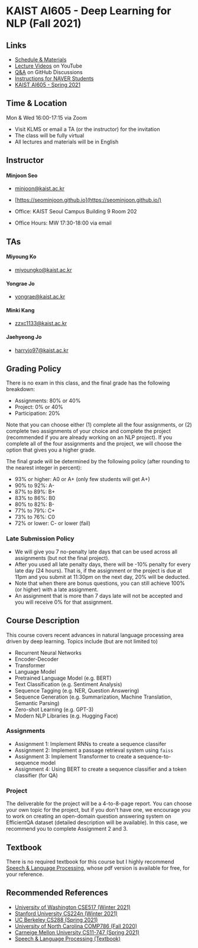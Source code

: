 # KAIST AI605 - Deep Learning for NLP (Fall 2021)

## Links
- [Schedule & Materials](https://seominjoon.github.io/kaist-ai605/schedule.html)
- [Lecture Videos](https://www.youtube.com/playlist?list=PLN9tAT2r9TDy9tPOfgYm28Wl3D4vYm0Zs) on YouTube
- [Q&A](https://github.com/seominjoon/kaist-ai605/discussions) on GitHub Discussions
- [Instructions for NAVER Students](https://seominjoon.github.io/kaist-ai605/naver.html)
- [KAIST AI605 - Spring 2021](https://seominjoon.github.io/kaist-ai605/index-202103.html)

## Time & Location

Mon & Wed 16:00-17:15 via Zoom 
- Visit KLMS or email a TA (or the instructor) for the invitation
- The class will be fully virtual
- All lectures and materials will be in English



## Instructor

#### Minjoon Seo
- [minjoon@kaist.ac.kr](mailto:minjoon@kaist.ac.kr)

- [https://seominjoon.github.io](https://seominjoon.github.io/)

- Office: KAIST Seoul Campus Building 9 Room 202

- Office Hours: MW 17:30-18:00 via email

## TAs
#### Miyoung Ko
- [miyoungko@kaist.ac.kr](mailto:miyoungko@kaist.ac.kr)

#### Yongrae Jo
- [yongrae@kaist.ac.kr](mailto:yongrae@kaist.ac.kr)

#### Minki Kang
- [zzxc1133@kaist.ac.kr](mailto:zzxc1133@kaist.ac.kr)

#### Jaehyeong Jo
- [harryjo97@kaist.ac.kr](mailto:harryjo97@kaist.ac.kr)

## Grading Policy
There is no exam in this class, and the final grade has the following breakdown:
- Assignments: 80% or 40% 
- Project: 0% or 40%
- Participation: 20%

Note that you can choose either 
(1) complete all the four assignments, or 
(2) complete two assignments of your choice and complete the project (recommended if you are already working on an NLP project).
If you complete all of the four assignments and the project, we will choose the option that gives you a higher grade.

The final grade will be determined by the following policy (after rounding to the nearest integer in percent):
- 93% or higher: A0 or A+ (only few students will get A+)
- 90% to 92%: A-
- 87% to 89%: B+
- 83% to 86%: B0
- 80% to 82%: B-
- 77% to 79%: C+
- 73% to 76%: C0
- 72% or lower: C- or lower (fail) 

### Late Submission Policy
- We will give you 7 no-penalty late days that can be used across all assignments (but not the final project).
- After you used all late penalty days, there will be -10% penalty for every late day (24 hours). That is, if the assignment or the project is due at 11pm and you submit at 11:30pm on the next day, 20% will be deducted. 
- Note that when there are bonus questions, you can still achieve 100% (or higher) with a late assignment. 
- An assignment that is more than 7 days late will not be accepted and you will receive 0% for that assignment.


## Course Description

This course covers recent advances in natural language processing area driven by deep learning. Topics include (but are not limited to)

- Recurrent Neural Networks
- Encoder-Decoder
- Transformer
- Language Model
- Pretrained Language Model (e.g. BERT)
- Text Classification (e.g. Sentiment Analysis)
- Sequence Tagging (e.g. NER, Question Answering)
- Sequence Generation (e.g. Summarization, Machine Translation, Semantic Parsing)
- Zero-shot Learning (e.g. GPT-3)
- Modern NLP Libraries (e.g. Hugging Face)


### Assignments

- Assignment 1: Implement RNNs to create a sequence classifer
- Assignment 2: Implement a passage retrieval system using `faiss`
- Assignment 3: Implement Transformer to create a sequence-to-sequence model
- Assignment 4: Using BERT to create a sequence classifier and a token classifier (for QA)



### Project
The deliverable for the project will be a 4-to-8-page report. You can choose your own topic for the project, but if you don't have one, 
we encourage you to work on creating an open-domain question answering system on EfficientQA dataset (detailed description will be available). 
In this case, we recommend you to complete Assignment 2 and 3.


## Textbook

There is no required textbook for this course but I highly recommend [Speech & Language Processing](https://web.stanford.edu/~jurafsky/slp3/), whose pdf version is available for free, for your reference.


## Recommended References
- [University of Washington CSE517 (Winter 2021)](https://docs.google.com/document/d/1gBz2w79DBrGjNGq2TMqJBDIWzUGsQacWFAszZKz6OKI/edit)
- [Stanford University CS224n (Winter 2021)](http://web.stanford.edu/class/cs224n/)
- [UC Berkeley CS288 (Spring 2021)](https://cal-cs288.github.io/sp21/)
- [University of North Carolina COMP786 (Fall 2020)](https://www.cs.unc.edu/~mbansal/teaching/nlp-comp786-fall20.html)
- [Carneige Mellon University CS11-747 (Spring 2021)](http://phontron.com/class/nn4nlp2021/schedule.html)
- [Speech & Language Processing (Textbook)](https://web.stanford.edu/~jurafsky/slp3/)
